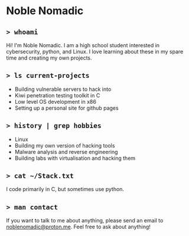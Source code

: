 # Noble Nomadic

## ```> whoami```
Hi! I'm Noble Nomadic. I am a high school student interested in cybersecurity, python, and Linux.
I love learning about these in my spare time and creating my own projects.

## ```> ls current-projects```
- Building vulnerable servers to hack into
- Kiwi penetration testing toolkit in C
- Low level OS development in x86
- Setting up a personal site for github pages

## ```> history | grep hobbies```
- Linux
- Building my own version of hacking tools
- Malware analysis and reverse engineering
- Building labs with virtualisation and hacking them

## ```> cat ~/Stack.txt```
I code primarily in C, but sometimes use python.

## ```> man contact```
If you want to talk to me about anything, please send an email to noblenomadic@proton.me.
Feel free to ask about anything!
